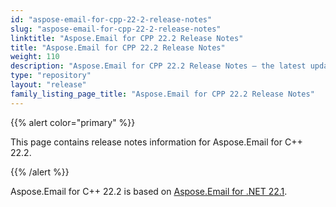 ```yaml
---
id: "aspose-email-for-cpp-22-2-release-notes"
slug: "aspose-email-for-cpp-22-2-release-notes"
linktitle: "Aspose.Email for CPP 22.2 Release Notes"
title: "Aspose.Email for CPP 22.2 Release Notes"
weight: 110
description: "Aspose.Email for CPP 22.2 Release Notes – the latest updates and fixes."
type: "repository"
layout: "release"
family_listing_page_title: "Aspose.Email for CPP 22.2 Release Notes"
---
```


{{% alert color="primary" %}}

This page contains release notes information for Aspose.Email for C++ 22.2.

{{% /alert %}}

Aspose.Email for C++ 22.2 is based on [Aspose.Email for .NET 22.1](/email/net/release-notes/2022/aspose-email-for-net-22-1-release-notes/).
